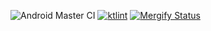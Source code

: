![Android Master CI](https://github.com/CharlesMoreira1/meu-mercado/workflows/Android%20Master%20CI/badge.svg?branch=master)
<a href="https://ktlint.github.io/"><img src="https://img.shields.io/badge/code%20style-%E2%9D%A4-FF4081.svg" alt="ktlint"></a>
[![Mergify Status][mergify-status]][mergify]

[mergify]: https://mergify.io
[mergify-status]: https://img.shields.io/endpoint.svg?url=https://gh.mergify.io/badges/CharlesMoreira1/meu-mercado&style=flat
